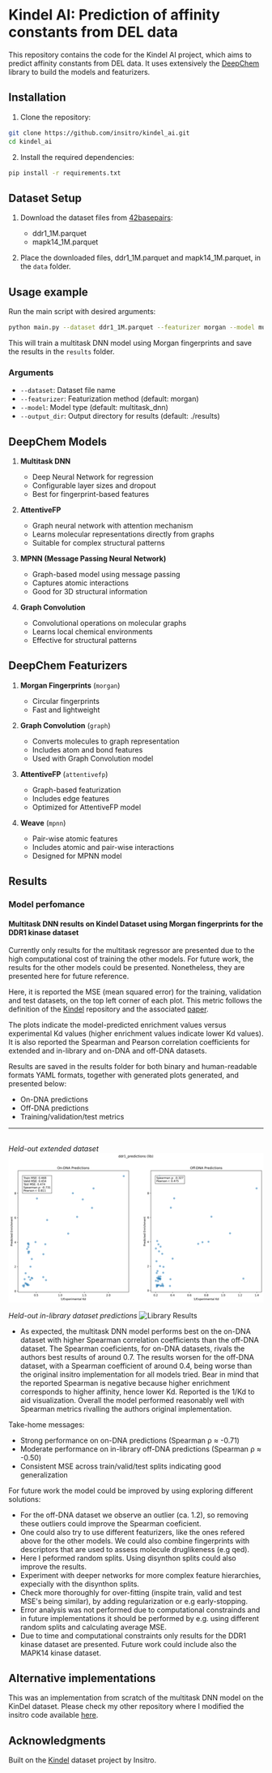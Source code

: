 # Kindel AI: Prediction of affinity constants from DEL data

This repository contains the code for the Kindel AI project, which aims to predict affinity constants from DEL data. It uses extensively the [DeepChem](https://deepchem.io/) library to build the models and featurizers.

## Installation

1. Clone the repository:

```bash
git clone https://github.com/insitro/kindel_ai.git
cd kindel_ai
```

2. Install the required dependencies:

```bash
pip install -r requirements.txt
```

## Dataset Setup

1. Download the dataset files from [42basepairs](https://42basepairs.com/browse/s3/kin-del-2024/data):
   - ddr1_1M.parquet
   - mapk14_1M.parquet

2. Place the downloaded files, ddr1_1M.parquet and mapk14_1M.parquet, in the `data` folder.

## Usage example

Run the main script with desired arguments:

```bash
python main.py --dataset ddr1_1M.parquet --featurizer morgan --model multitask_dnn --output_dir ./results
```

This will train a multitask DNN model using Morgan fingerprints and save the results in the `results` folder.

### Arguments
- `--dataset`: Dataset file name 
- `--featurizer`: Featurization method (default: morgan)
- `--model`: Model type (default: multitask_dnn)
- `--output_dir`: Output directory for results (default: ./results)

## DeepChem Models

1. **Multitask DNN**
   - Deep Neural Network for regression
   - Configurable layer sizes and dropout
   - Best for fingerprint-based features

2. **AttentiveFP**
   - Graph neural network with attention mechanism
   - Learns molecular representations directly from graphs
   - Suitable for complex structural patterns

3. **MPNN (Message Passing Neural Network)**
   - Graph-based model using message passing
   - Captures atomic interactions
   - Good for 3D structural information

4. **Graph Convolution**
   - Convolutional operations on molecular graphs
   - Learns local chemical environments
   - Effective for structural patterns

## DeepChem Featurizers

1. **Morgan Fingerprints** (`morgan`)
   - Circular fingerprints
   - Fast and lightweight

2. **Graph Convolution** (`graph`)
   - Converts molecules to graph representation
   - Includes atom and bond features
   - Used with Graph Convolution model

3. **AttentiveFP** (`attentivefp`)
   - Graph-based featurization
   - Includes edge features
   - Optimized for AttentiveFP model

4. **Weave** (`mpnn`)
   - Pair-wise atomic features
   - Includes atomic and pair-wise interactions
   - Designed for MPNN model

## Results
### Model perfomance

#### Multitask DNN results on Kindel Dataset using Morgan fingerprints for the DDR1 kinase dataset

Currently only results for the multitask regressor are presented due to the high computational cost of training the other models. For future work, the results for the other models could be presented. Nonetheless, they are presented here for future reference.

Here, it is reported the MSE (mean squared error) for the training, validation and test datasets, on the top left corner of each plot. This metric follows the definition of the [Kindel](https://github.com/insitro/kindel) repository and the associated [paper](https://arxiv.org/pdf/2410.08938.pdf).

The plots indicate the model-predicted enrichment values versus experimental Kd values (higher enrichment values indicate lower Kd values). It is also reported the Spearman and Pearson correlation coefficients for extended and in-library and on-DNA and off-DNA datasets.


Results are saved in the results folder for both binary and human-readable formats YAML formats, together with generated plots generated, and presented below:
- On-DNA predictions
- Off-DNA predictions
- Training/validation/test metrics


-----
\
*Held-out extended dataset*
![Training Results](/results/multitask_regression/ddr1_predictions_lib_all.png)

*Held-out in-library dataset predictions*
![Library Results](/kindel_ai/results/multitask_regression/)


- As expected, the multitask DNN model performs best on the on-DNA dataset with higher Spearman correlation coefficients than the off-DNA dataset. The Spearman coeficients, for on-DNA datasets, rivals the authors best results of around 0.7. The results worsen for the off-DNA dataset, with a Spearman coefficient of around 0.4, being worse than the original insitro implementation for all models tried. Bear in mind that the reported Spearman is negative because higher enrichment corresponds to higher affinity, hence lower Kd. Reported is the 1/Kd to aid visualization. Overall the model performed reasonably well with Spearman metrics rivalling the authors original implementation.

Take-home messages:


- Strong performance on on-DNA predictions (Spearman ρ ≈ -0.71)
- Moderate performance on in-library off-DNA predictions (Spearman ρ ≈ -0.50)
- Consistent MSE across train/valid/test splits indicating good generalization

For future work the model could be improved by using exploring different solutions:

- For the off-DNA dataset we observe an outlier (ca. 1.2), so removing these outliers could  improve the Spearman coeficient.
- One could also try to use different featurizers, like the ones refered above for the other models. We could also combine fingerprints with descriptors that are used to assess molecule druglikeness (e.g qed).
- Here I peformed random splits. Using disynthon splits could also improve the results.
- Experiment with deeper networks for more complex feature hierarchies, expecially with the disynthon splits.
- Check more thoroughly for over-fitting (inspite train, valid and test MSE's being similar), by adding regularization or e.g early-stopping.
- Error analysis was not performed due to computational constrainds and in future implementations it should be performed by e.g. using different random splits and calculating average MSE.
- Due to time and computational constraints only results for the DDR1 kinase dataset are presented. Future work could include also the MAPK14 kinase dataset.


## Alternative implementations

This was an implementation from scratch of the multitask DNN model on the KinDel dataset. Please check my other repository where I modified the insitro code available [here](https://github.com/insitro/kindel).

## Acknowledgments

Built on the [Kindel](https://github.com/insitro/kindel) dataset project by Insitro.




